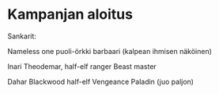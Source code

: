 # Kampanjan aloitus

Sankarit:

Nameless one puoli-örkki barbaari (kalpean ihmisen näköinen)

Inari Theodemar, half-elf ranger Beast master

Dahar Blackwood half-elf Vengeance Paladin (juo paljon)